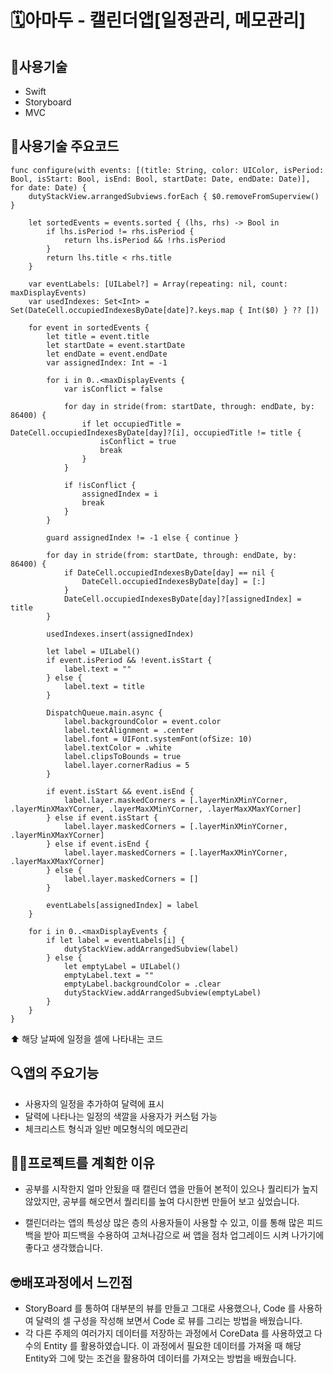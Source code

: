 # 🗓️아마두 - 캘린더앱[일정관리, 메모관리]

## 🔨사용기술
- Swift
- Storyboard
- MVC


## 🔨사용기술 주요코드
    func configure(with events: [(title: String, color: UIColor, isPeriod: Bool, isStart: Bool, isEnd: Bool, startDate: Date, endDate: Date)], for date: Date) {
        dutyStackView.arrangedSubviews.forEach { $0.removeFromSuperview() }
        
        let sortedEvents = events.sorted { (lhs, rhs) -> Bool in
            if lhs.isPeriod != rhs.isPeriod {
                return lhs.isPeriod && !rhs.isPeriod
            }
            return lhs.title < rhs.title
        }
        
        var eventLabels: [UILabel?] = Array(repeating: nil, count: maxDisplayEvents)
        var usedIndexes: Set<Int> = Set(DateCell.occupiedIndexesByDate[date]?.keys.map { Int($0) } ?? [])
        
        for event in sortedEvents {
            let title = event.title
            let startDate = event.startDate
            let endDate = event.endDate
            var assignedIndex: Int = -1
            
            for i in 0..<maxDisplayEvents {
                var isConflict = false
                
                for day in stride(from: startDate, through: endDate, by: 86400) { 
                    if let occupiedTitle = DateCell.occupiedIndexesByDate[day]?[i], occupiedTitle != title {
                        isConflict = true
                        break
                    }
                }
                
                if !isConflict {
                    assignedIndex = i
                    break
                }
            }
            
            guard assignedIndex != -1 else { continue }
            
            for day in stride(from: startDate, through: endDate, by: 86400) {
                if DateCell.occupiedIndexesByDate[day] == nil {
                    DateCell.occupiedIndexesByDate[day] = [:]
                }
                DateCell.occupiedIndexesByDate[day]?[assignedIndex] = title
            }
            
            usedIndexes.insert(assignedIndex)
            
            let label = UILabel()
            if event.isPeriod && !event.isStart {
                label.text = ""
            } else {
                label.text = title
            }
            
            DispatchQueue.main.async {
                label.backgroundColor = event.color
                label.textAlignment = .center
                label.font = UIFont.systemFont(ofSize: 10)
                label.textColor = .white
                label.clipsToBounds = true
                label.layer.cornerRadius = 5
            }
            
            if event.isStart && event.isEnd {
                label.layer.maskedCorners = [.layerMinXMinYCorner, .layerMinXMaxYCorner, .layerMaxXMinYCorner, .layerMaxXMaxYCorner]
            } else if event.isStart {
                label.layer.maskedCorners = [.layerMinXMinYCorner, .layerMinXMaxYCorner]
            } else if event.isEnd {
                label.layer.maskedCorners = [.layerMaxXMinYCorner, .layerMaxXMaxYCorner]
            } else {
                label.layer.maskedCorners = []
            }
            
            eventLabels[assignedIndex] = label
        }
        
        for i in 0..<maxDisplayEvents {
            if let label = eventLabels[i] {
                dutyStackView.addArrangedSubview(label)
            } else {
                let emptyLabel = UILabel()
                emptyLabel.text = ""
                emptyLabel.backgroundColor = .clear
                dutyStackView.addArrangedSubview(emptyLabel)
            }
        }
    }
⬆️ 해당 날짜에 일정을 셀에 나타내는 코드

## 🔍앱의 주요기능
- 사용자의 일정을 추가하여 달력에 표시
- 달력에 나타나는 일정의 색깔을 사용자가 커스텀 가능
- 체크리스트 형식과 일반 메모형식의 메모관리



## 👨‍💻프로젝트를 계획한 이유
- 공부를 시작한지 얼마 안됬을 때 캘린더 앱을 만들어 본적이 있으나 퀄리티가 높지 않았지만,
  공부를 해오면서 퀄리티를 높여 다시한번 만들어 보고 싶었습니다.

- 캘린더라는 앱의 특성상 많은 층의 사용자들이 사용할 수 있고, 이를 통해 많은 피드백을 받아
  피드백을 수용하여 고쳐나감으로 써 앱을 점차 업그레이드 시켜 나가기에 좋다고 생각했습니다.



## 🤓배포과정에서 느낀점
- StoryBoard 를 통하여 대부분의 뷰를 만들고 그대로 사용했으나,
  Code 를 사용하여 달력의 셀 구성을 작성해 보면서 Code 로 뷰를 그리는
  방법을 배웠습니다.
- 각 다른 주제의 여러가지 데이터를 저장하는 과정에서 CoreData 를 사용하였고
  다수의 Entity 를 활용하였습니다. 이 과정에서 필요한 데이터를 가져올 때 
  해당 Entity와 그에 맞는 조건을 활용하여 데이터를 가져오는 방법을 배웠습니다.

